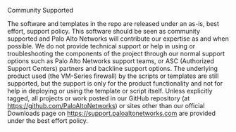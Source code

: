 Community Supported

The software and templates in the repo are released under an as-is, best effort,
support policy. This software should be seen as community supported and Palo
Alto Networks will contribute our expertise as and when possible. We do not
provide technical support or help in using or troubleshooting the components of
the project through our normal support options such as Palo Alto Networks
support teams, or ASC (Authorized Support Centers) partners and backline support
options. The underlying product used (the VM-Series firewall) by the scripts or
templates are still supported, but the support is only for the product
functionality and not for help in deploying or using the template or script
itself. Unless explicitly tagged, all projects or work posted in our GitHub
repository (at https://github.com/PaloAltoNetworks) or sites other than our
official Downloads page on https://support.paloaltonetworks.com are provided
under the best effort policy.